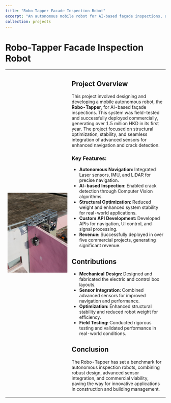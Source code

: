 ```yaml
---
title: "Robo-Tapper Facade Inspection Robot"
excerpt: "An autonomous mobile robot for AI-based façade inspections, achieving stability and success in real-world deployments. <br/><img src='/images/Robotapper_2.JPG' style='width:25%;'>"
collection: projects
---
```


# Robo-Tapper Facade Inspection Robot

<table>
  <tr>
    <td style="width: 40%;">
      <img src='/images/Robotapper_2.JPG' alt='Robo-Tapper Image' style="width: 100%;">
    </td>
    <td style="width: 60%;">
      <h2>Project Overview</h2>
      <p>This project involved designing and developing a mobile autonomous robot, the <strong>Robo-Tapper</strong>, for AI-based façade inspections. This system was field-tested and successfully deployed commercially, generating over 1.5 million HKD in its first year. The project focused on structural optimization, stability, and seamless integration of advanced sensors for enhanced navigation and crack detection.</p>
      <h3>Key Features:</h3>
      <ul>
        <li><strong>Autonomous Navigation:</strong> Integrated Laser sensors, IMU, and LiDAR for precise navigation.</li>
        <li><strong>AI-based Inspection:</strong> Enabled crack detection through Computer Vision algorithms.</li>
        <li><strong>Structural Optimization:</strong> Reduced weight and enhanced system stability for real-world applications.</li>
        <li><strong>Custom API Development:</strong> Developed APIs for navigation, UI control, and signal processing.</li>
        <li><strong>Revenue:</strong> Successfully deployed in over five commercial projects, generating significant revenue.</li>
      </ul>
      <h2>Contributions</h2>
      <ul>
        <li><strong>Mechanical Design:</strong> Designed and fabricated the electric and control box layouts.</li>
        <li><strong>Sensor Integration:</strong> Combined advanced sensors for improved navigation and performance.</li>
        <li><strong>Optimization:</strong> Enhanced structural stability and reduced robot weight for efficiency.</li>
        <li><strong>Field Testing:</strong> Conducted rigorous testing and validated performance in real-world conditions.</li>
      </ul>
      <h2>Conclusion</h2>
      <p>The Robo-Tapper has set a benchmark for autonomous inspection robots, combining robust design, advanced sensor integration, and commercial viability, paving the way for innovative applications in construction and building management.</p>
    </td>
  </tr>
</table>
